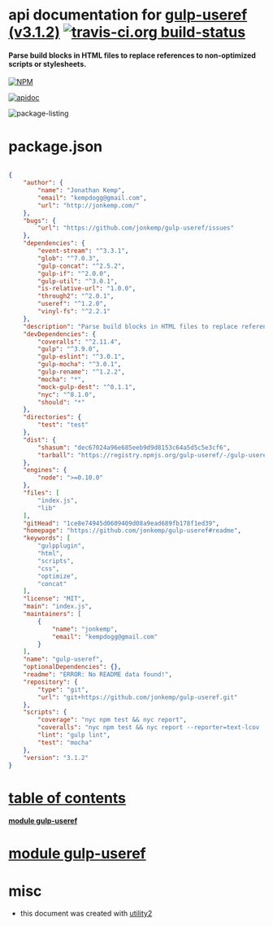 # api documentation for  [gulp-useref (v3.1.2)](https://github.com/jonkemp/gulp-useref#readme)  [![travis-ci.org build-status](https://api.travis-ci.org/npmdoc/node-npmdoc-gulp-useref.svg)](https://travis-ci.org/npmdoc/node-npmdoc-gulp-useref)
#### Parse build blocks in HTML files to replace references to non-optimized scripts or stylesheets.

[![NPM](https://nodei.co/npm/gulp-useref.png?downloads=true)](https://www.npmjs.com/package/gulp-useref)

[![apidoc](https://npmdoc.github.io/node-npmdoc-gulp-useref/build/screen-capture.buildNpmdoc.browser._2Fhome_2Ftravis_2Fbuild_2Fnpmdoc_2Fnode-npmdoc-gulp_useref_2Ftmp_2Fbuild_2Fapidoc.html.png)](https://npmdoc.github.io/node-npmdoc-gulp-useref/build..beta..travis-ci.org/apidoc.html)

![package-listing](https://npmdoc.github.io/node-npmdoc-gulp-useref/build/screen-capture.npmPackageListing.svg)



# package.json

```json

{
    "author": {
        "name": "Jonathan Kemp",
        "email": "kempdogg@gmail.com",
        "url": "http://jonkemp.com/"
    },
    "bugs": {
        "url": "https://github.com/jonkemp/gulp-useref/issues"
    },
    "dependencies": {
        "event-stream": "^3.3.1",
        "glob": "^7.0.3",
        "gulp-concat": "^2.5.2",
        "gulp-if": "^2.0.0",
        "gulp-util": "^3.0.1",
        "is-relative-url": "1.0.0",
        "through2": "^2.0.1",
        "useref": "^1.2.0",
        "vinyl-fs": "^2.2.1"
    },
    "description": "Parse build blocks in HTML files to replace references to non-optimized scripts or stylesheets.",
    "devDependencies": {
        "coveralls": "^2.11.4",
        "gulp": "^3.9.0",
        "gulp-eslint": "^3.0.1",
        "gulp-mocha": "^3.0.1",
        "gulp-rename": "^1.2.2",
        "mocha": "*",
        "mock-gulp-dest": "^0.1.1",
        "nyc": "^8.1.0",
        "should": "*"
    },
    "directories": {
        "test": "test"
    },
    "dist": {
        "shasum": "dec67024a96e685eeb9d9d8153c64a5d5c5e3cf6",
        "tarball": "https://registry.npmjs.org/gulp-useref/-/gulp-useref-3.1.2.tgz"
    },
    "engines": {
        "node": ">=0.10.0"
    },
    "files": [
        "index.js",
        "lib"
    ],
    "gitHead": "1ce8e74945d0609409d08a9ead689fb178f1ed39",
    "homepage": "https://github.com/jonkemp/gulp-useref#readme",
    "keywords": [
        "gulpplugin",
        "html",
        "scripts",
        "css",
        "optimize",
        "concat"
    ],
    "license": "MIT",
    "main": "index.js",
    "maintainers": [
        {
            "name": "jonkemp",
            "email": "kempdogg@gmail.com"
        }
    ],
    "name": "gulp-useref",
    "optionalDependencies": {},
    "readme": "ERROR: No README data found!",
    "repository": {
        "type": "git",
        "url": "git+https://github.com/jonkemp/gulp-useref.git"
    },
    "scripts": {
        "coverage": "nyc npm test && nyc report",
        "coveralls": "nyc npm test && nyc report --reporter=text-lcov | coveralls",
        "lint": "gulp lint",
        "test": "mocha"
    },
    "version": "3.1.2"
}
```



# <a name="apidoc.tableOfContents"></a>[table of contents](#apidoc.tableOfContents)

#### [module gulp-useref](#apidoc.module.gulp-useref)



# <a name="apidoc.module.gulp-useref"></a>[module gulp-useref](#apidoc.module.gulp-useref)



# misc
- this document was created with [utility2](https://github.com/kaizhu256/node-utility2)
